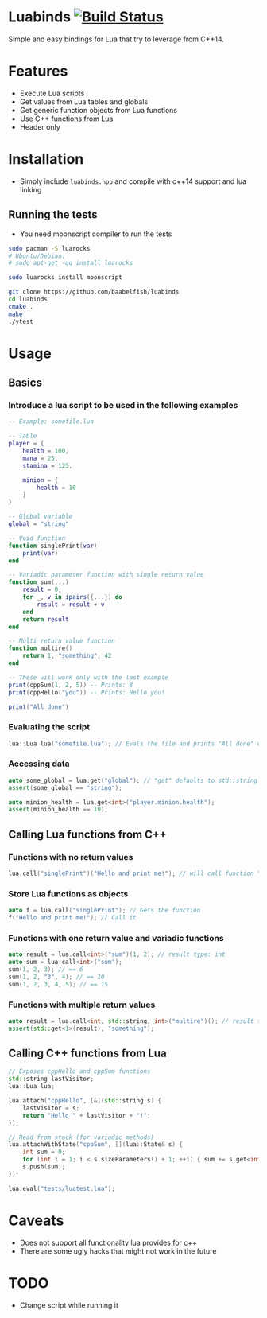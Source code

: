 Luabinds [![Build Status](https://travis-ci.org/baabelfish/luabinds.svg?branch=master)](https://travis-ci.org/baabelfish/luabinds)
========

Simple and easy bindings for Lua that try to leverage from C++14.


# Features
- Execute Lua scripts
- Get values from Lua tables and globals
- Get generic function objects from Lua functions
- Use C++ functions from Lua
- Header only

# Installation
- Simply include ``luabinds.hpp`` and compile with c++14 support and lua linking

## Running the tests
- You need moonscript compiler to run the tests

```bash
sudo pacman -S luarocks
# Ubuntu/Debian:
# sudo apt-get -qq install luarocks

sudo luarocks install moonscript

git clone https://github.com/baabelfish/luabinds
cd luabinds
cmake .
make
./ytest
```

# Usage

## Basics
### Introduce a lua script to be used in the following examples
```lua
-- Example: somefile.lua

-- Table
player = {
    health = 100,
    mana = 25,
    stamina = 125,

    minion = {
        health = 10
    }
}

-- Global variable
global = "string"

-- Void function
function singlePrint(var)
    print(var)
end

-- Variadic parameter function with single return value
function sum(...)
    result = 0;
    for _, v in ipairs({...}) do
        result = result + v
    end
    return result
end

-- Multi return value function
function multire()
    return 1, "something", 42
end

-- These will work only with the last example
print(cppSum(1, 2, 5)) -- Prints: 8
print(cppHello("you")) -- Prints: Hello you!

print("All done")

```

### Evaluating the script

```cpp
lua::Lua lua("somefile.lua"); // Evals the file and prints "All done" doing so
```

### Accessing data

```cpp
auto some_global = lua.get("global"); // "get" defaults to std::string without template args
assert(some_global == "string");

auto minion_health = lua.get<int>("player.minion.health");
assert(minion_health == 10);
```

## Calling Lua functions from C++

### Functions with no return values
```cpp
lua.call("singlePrint")("Hello and print me!"); // will call function "singlePrint" with single string argument
```

### Store Lua functions as objects
```cpp
auto f = lua.call("singlePrint"); // Gets the function
f("Hello and print me!"); // Call it
```

### Functions with one return value and variadic functions
```cpp
auto result = lua.call<int>("sum")(1, 2); // result type: int
auto sum = lua.call<int>("sum");
sum(1, 2, 3); // == 6
sum(1, 2, "3", 4); // == 10
sum(1, 2, 3, 4, 5); // == 15
```

### Functions with multiple return values
```cpp
auto result = lua.call<int, std::string, int>("multire")(); // result type is: std::tuple<int, std::string, int>
assert(std::get<1>(result), "something");
```

## Calling C++ functions from Lua
```cpp
// Exposes cppHello and cppSum functions 
std::string lastVisitor;
lua::Lua lua;

lua.attach("cppHello", [&](std::string s) {
    lastVisitor = s;
    return "Hello " + lastVisitor + "!";
});

// Read from stack (for variadic methods)
lua.attachWithState("cppSum", [](lua::State& s) {
    int sum = 0;
    for (int i = 1; i < s.sizeParameters() + 1; ++i) { sum += s.get<int>(i); }
    s.push(sum);
});

lua.eval("tests/luatest.lua");
```


# Caveats
- Does not support all functionality lua provides for c++
- There are some ugly hacks that might not work in the future

# TODO
- Change script while running it
